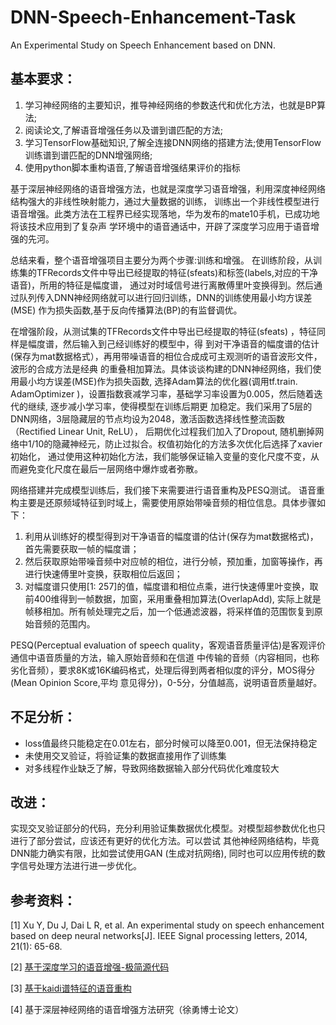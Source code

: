 # DNN-Speech-Enhancement-Task
An Experimental Study on Speech Enhancement based on DNN.

## 基本要求：
1. 学习神经网络的主要知识，推导神经网络的参数迭代和优化方法，也就是BP算法;
2. 阅读论文,了解语音增强任务以及谱到谱匹配的方法;
3. 学习TensorFlow基础知识,了解全连接DNN网络的搭建方法;使用TensorFlow训练谱到谱匹配的DNN增强网络;
4. 使用python脚本重构语音,了解语音增强结果评价的指标

基于深层神经网络的语音增强方法，也就是深度学习语音增强，利用深度神经网络结构强大的非线性映射能力，通过大量数据的训练，
训练出一个非线性模型进行语音增强。此类方法在工程界已经实现落地，华为发布的mate10手机，已成功地将该技术应用到了复杂声
学环境中的语音通话中，开辟了深度学习应用于语音增强的先河。

总结来看，整个语音增强项目主要分为两个步骤:训练和增强。
在训练阶段，从训练集的TFRecords文件中导出已经提取的特征(sfeats)和标签(labels,对应的干净语音)，所用的特征是幅度谱，
通过对时域信号进行离散傅里叶变换得到。然后通过队列传入DNN神经网络就可以进行回归训练，DNN的训练使用最小均方误差(MSE)
作为损失函数,基于反向传播算法(BP)的有监督调优。

在增强阶段，从测试集的TFRecords文件中导出已经提取的特征(sfeats) ，特征同样是幅度谱，然后输入到己经训练好的模型中，得
到对干净语音的幅度谱的估计(保存为mat数据格式），再用带噪语音的相位合成成可主观测听的语音波形文件，波形的合成方法是经典
的重叠相加算法。具体谈谈构建的DNN神经网络，我们使用最小均方误差(MSE)作为损失函数, 选择Adam算法的优化器(调用tf.train.
AdamOptimizer )，设置指数衰减学习率，基础学习率设置为0.005，然后随着迭代的继续,  逐步减小学习率，使得模型在训练后期更
加稳定。我们采用了5层的DNN网络，3层隐藏层的节点均设为2048，激活函数选择线性整流函数（Rectified Linear Unit, ReLU），
后期优化过程我们加入了Dropout, 随机删掉网络中1/10的隐藏神经元，防止过拟合。权值初始化的方法多次优化后选择了xavier初始化，
通过使用这种初始化方法，我们能够保证输入变量的变化尺度不变，从而避免变化尺度在最后一层网络中爆炸或者弥散。

网络搭建并完成模型训练后，我们接下来需要进行语音重构及PESQ测试。
语音重构主要是还原频域特征到时域上，需要使用原始带噪音频的相位信息。具体步骤如下：
1. 利用从训练好的模型得到对干净语音的幅度谱的估计(保存为mat数据格式)，首先需要获取一帧的幅度谱；
2. 然后获取原始带噪音频中对应帧的相位，进行分帧，预加重，加窗等操作，再进行快速傅里叶变换，获取相位后返回；
3. 对幅度谱只使用[1: 257]的值，幅度谱和相位点乘，进行快速傅里叶变换，取前400维得到一帧数据，加窗，采用重叠相加算法(OverlapAdd), 
实际上就是帧移相加。所有帧处理完之后，加一个低通滤波器，将采样值的范围恢复到原始音频的范围内。 

PESQ(Perceptual evaluation of speech quality，客观语音质量评估)是客观评价通信中语音质量的方法，输入原始音频和在信道
中传输的音频（内容相同，也称劣化音频），要求8K或16K编码格式，处理后得到两者相似度的评分，MOS得分(Mean Opinion Score,平均
意见得分)，0-5分，分值越高，说明语音质量越好。

## 不足分析：
- loss值最终只能稳定在0.01左右，部分时候可以降至0.001，但无法保持稳定
- 未使用交叉验证，将验证集的数据直接用作了训练集
- 对多线程作业缺乏了解，导致网络数据输入部分代码优化难度较大

## 改进：
实现交叉验证部分的代码，充分利用验证集数据优化模型。对模型超参数优化也只进行了部分尝试，应该还有更好的优化方法。可以尝试
其他神经网络结构，毕竟DNN能力确实有限，比如尝试使用GAN (生成对抗网络), 同时也可以应用传统的数字信号处理方法进行进一步优化。

## 参考资料：
[1] Xu Y, Du J, Dai L R, et al. An experimental study on speech enhancement based on deep neural networks[J]. IEEE Signal processing letters, 2014, 21(1): 65-68.

[2] [基于深度学习的语音增强-极简源代码](https://cloud.tencent.com/developer/article/1034077)

[3] [基于kaidi谱特征的语音重构](https://funcwj.github.io/2017/06/01/kaldi-based-reconstruction/#more)

[4] 基于深层神经网络的语音增强方法研究（徐勇博士论文）
